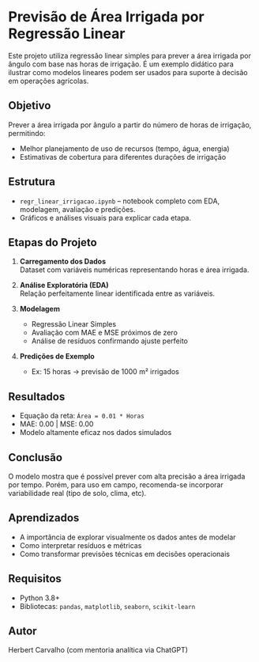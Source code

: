
# Previsão de Área Irrigada por Regressão Linear

Este projeto utiliza regressão linear simples para prever a área irrigada por ângulo com base nas horas de irrigação. É um exemplo didático para ilustrar como modelos lineares podem ser usados para suporte à decisão em operações agrícolas.

## Objetivo

Prever a área irrigada por ângulo a partir do número de horas de irrigação, permitindo:

- Melhor planejamento de uso de recursos (tempo, água, energia)
- Estimativas de cobertura para diferentes durações de irrigação

## Estrutura

- `regr_linear_irrigacao.ipynb` – notebook completo com EDA, modelagem, avaliação e predições.
- Gráficos e análises visuais para explicar cada etapa.

## Etapas do Projeto

1. **Carregamento dos Dados**  
   Dataset com variáveis numéricas representando horas e área irrigada.

2. **Análise Exploratória (EDA)**  
   Relação perfeitamente linear identificada entre as variáveis.

3. **Modelagem**  
   - Regressão Linear Simples
   - Avaliação com MAE e MSE próximos de zero
   - Análise de resíduos confirmando ajuste perfeito

4. **Predições de Exemplo**  
   - Ex: 15 horas → previsão de 1000 m² irrigados

## Resultados

- Equação da reta: `Área = 0.01 * Horas`
- MAE: 0.00 | MSE: 0.00
- Modelo altamente eficaz nos dados simulados

## Conclusão

O modelo mostra que é possível prever com alta precisão a área irrigada por tempo. Porém, para uso em campo, recomenda-se incorporar variabilidade real (tipo de solo, clima, etc).

## Aprendizados

- A importância de explorar visualmente os dados antes de modelar
- Como interpretar resíduos e métricas
- Como transformar previsões técnicas em decisões operacionais

## Requisitos

- Python 3.8+
- Bibliotecas: `pandas`, `matplotlib`, `seaborn`, `scikit-learn`

## Autor

Herbert Carvalho (com mentoria analítica via ChatGPT)
